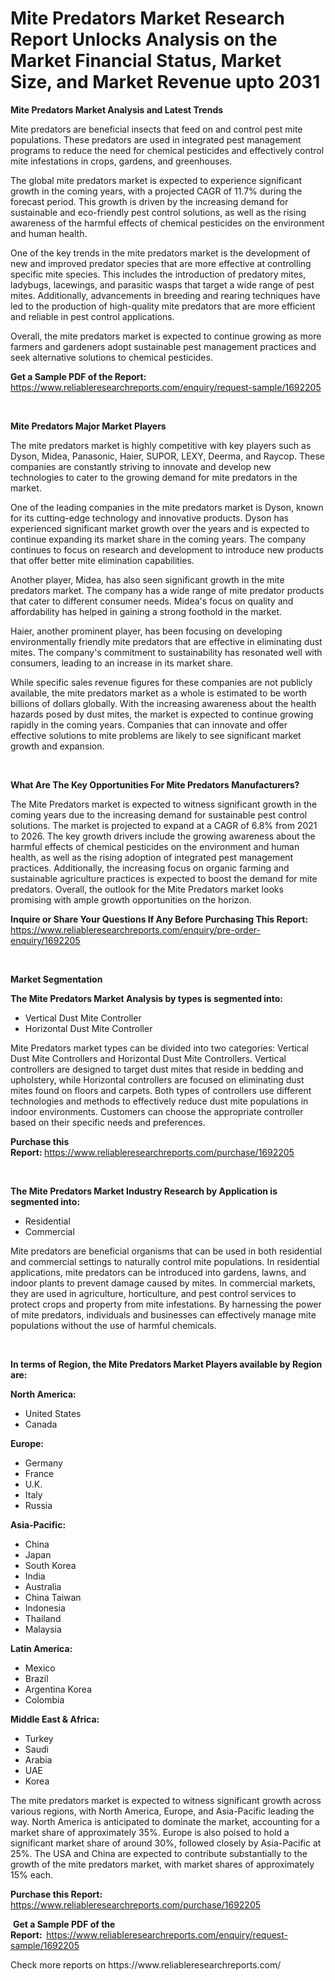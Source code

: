 <p><h1>Mite Predators Market Research Report Unlocks Analysis on the Market Financial Status, Market Size, and Market Revenue upto 2031</h1></p><p><strong>Mite Predators Market Analysis and Latest Trends</strong></p>
<p><p>Mite predators are beneficial insects that feed on and control pest mite populations. These predators are used in integrated pest management programs to reduce the need for chemical pesticides and effectively control mite infestations in crops, gardens, and greenhouses.</p><p>The global mite predators market is expected to experience significant growth in the coming years, with a projected CAGR of 11.7% during the forecast period. This growth is driven by the increasing demand for sustainable and eco-friendly pest control solutions, as well as the rising awareness of the harmful effects of chemical pesticides on the environment and human health.</p><p>One of the key trends in the mite predators market is the development of new and improved predator species that are more effective at controlling specific mite species. This includes the introduction of predatory mites, ladybugs, lacewings, and parasitic wasps that target a wide range of pest mites. Additionally, advancements in breeding and rearing techniques have led to the production of high-quality mite predators that are more efficient and reliable in pest control applications.</p><p>Overall, the mite predators market is expected to continue growing as more farmers and gardeners adopt sustainable pest management practices and seek alternative solutions to chemical pesticides.</p></p>
<p><strong>Get a Sample PDF of the Report:&nbsp;</strong> <a href="https://www.reliableresearchreports.com/enquiry/request-sample/1692205">https://www.reliableresearchreports.com/enquiry/request-sample/1692205</a></p>
<p>&nbsp;</p>
<p><strong>Mite Predators Major Market Players</strong></p>
<p><p>The mite predators market is highly competitive with key players such as Dyson, Midea, Panasonic, Haier, SUPOR, LEXY, Deerma, and Raycop. These companies are constantly striving to innovate and develop new technologies to cater to the growing demand for mite predators in the market.</p><p>One of the leading companies in the mite predators market is Dyson, known for its cutting-edge technology and innovative products. Dyson has experienced significant market growth over the years and is expected to continue expanding its market share in the coming years. The company continues to focus on research and development to introduce new products that offer better mite elimination capabilities.</p><p>Another player, Midea, has also seen significant growth in the mite predators market. The company has a wide range of mite predator products that cater to different consumer needs. Midea's focus on quality and affordability has helped in gaining a strong foothold in the market.</p><p>Haier, another prominent player, has been focusing on developing environmentally friendly mite predators that are effective in eliminating dust mites. The company's commitment to sustainability has resonated well with consumers, leading to an increase in its market share.</p><p>While specific sales revenue figures for these companies are not publicly available, the mite predators market as a whole is estimated to be worth billions of dollars globally. With the increasing awareness about the health hazards posed by dust mites, the market is expected to continue growing rapidly in the coming years. Companies that can innovate and offer effective solutions to mite problems are likely to see significant market growth and expansion.</p></p>
<p>&nbsp;</p>
<p><strong>What Are The Key Opportunities For Mite Predators Manufacturers?</strong></p>
<p><p>The Mite Predators market is expected to witness significant growth in the coming years due to the increasing demand for sustainable pest control solutions. The market is projected to expand at a CAGR of 6.8% from 2021 to 2026. The key growth drivers include the growing awareness about the harmful effects of chemical pesticides on the environment and human health, as well as the rising adoption of integrated pest management practices. Additionally, the increasing focus on organic farming and sustainable agriculture practices is expected to boost the demand for mite predators. Overall, the outlook for the Mite Predators market looks promising with ample growth opportunities on the horizon.</p></p>
<p><strong>Inquire or Share Your Questions If Any Before Purchasing This Report:</strong> <a href="https://www.reliableresearchreports.com/enquiry/pre-order-enquiry/1692205">https://www.reliableresearchreports.com/enquiry/pre-order-enquiry/1692205</a></p>
<p>&nbsp;</p>
<p><strong>Market Segmentation</strong></p>
<p><strong>The Mite Predators Market Analysis by types is segmented into:</strong></p>
<p><ul><li>Vertical Dust Mite Controller</li><li>Horizontal Dust Mite Controller</li></ul></p>
<p><p>Mite Predators market types can be divided into two categories: Vertical Dust Mite Controllers and Horizontal Dust Mite Controllers. Vertical controllers are designed to target dust mites that reside in bedding and upholstery, while Horizontal controllers are focused on eliminating dust mites found on floors and carpets. Both types of controllers use different technologies and methods to effectively reduce dust mite populations in indoor environments. Customers can choose the appropriate controller based on their specific needs and preferences.</p></p>
<p><strong>Purchase this Report:&nbsp;</strong><a href="https://www.reliableresearchreports.com/purchase/1692205">https://www.reliableresearchreports.com/purchase/1692205</a></p>
<p>&nbsp;</p>
<p><strong>The Mite Predators Market Industry Research by Application is segmented into:</strong></p>
<p><ul><li>Residential</li><li>Commercial</li></ul></p>
<p><p>Mite predators are beneficial organisms that can be used in both residential and commercial settings to naturally control mite populations. In residential applications, mite predators can be introduced into gardens, lawns, and indoor plants to prevent damage caused by mites. In commercial markets, they are used in agriculture, horticulture, and pest control services to protect crops and property from mite infestations. By harnessing the power of mite predators, individuals and businesses can effectively manage mite populations without the use of harmful chemicals.</p></p>
<p>&nbsp;</p>
<p><strong>In terms of Region, the Mite Predators Market Players available by Region are:</strong></p>
<p>
    <p> <strong> North America: </strong>
        <ul>
            <li>United States</li>
            <li>Canada</li>
        </ul>
        </p> 
    <p> <strong> Europe: </strong>
        <ul>
            <li>Germany</li>
            <li>France</li>
            <li>U.K.</li>
            <li>Italy</li>
            <li>Russia</li>
        </ul>
        </p> 
    <p> <strong> Asia-Pacific: </strong>
        <ul>
            <li>China</li>
            <li>Japan</li>
            <li>South Korea</li>
            <li>India</li>
            <li>Australia</li>
            <li>China Taiwan</li>
            <li>Indonesia</li>
            <li>Thailand</li>
            <li>Malaysia</li>
        </ul>
        </p> 
    <p> <strong> Latin America: </strong>
        <ul>
            <li>Mexico</li>
            <li>Brazil</li>
            <li>Argentina Korea</li>
            <li>Colombia</li>
        </ul>
        </p> 
    <p> <strong> Middle East & Africa: </strong>
        <ul>
            <li>Turkey</li>
            <li>Saudi</li>
            <li>Arabia</li>
            <li>UAE</li>
            <li>Korea</li>
        </ul>
    </p>
    </p>
<p><p>The mite predators market is expected to witness significant growth across various regions, with North America, Europe, and Asia-Pacific leading the way. North America is anticipated to dominate the market, accounting for a market share of approximately 35%. Europe is also poised to hold a significant market share of around 30%, followed closely by Asia-Pacific at 25%. The USA and China are expected to contribute substantially to the growth of the mite predators market, with market shares of approximately 15% each.</p></p>
<p><strong>Purchase this Report: </strong><a href="https://www.reliableresearchreports.com/purchase/1692205">https://www.reliableresearchreports.com/purchase/1692205</a></p>
<p>&nbsp;<strong>Get a Sample PDF of the Report:&nbsp;&nbsp;</strong><a href="https://www.reliableresearchreports.com/enquiry/request-sample/1692205">https://www.reliableresearchreports.com/enquiry/request-sample/1692205</a></p>
<p><strong></strong></p>
<p>Check more reports on https://www.reliableresearchreports.com/</p>